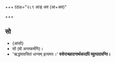 +++
title="२८९ आङ् अव (आ+अव)"

+++

## सो
- {आसो}
- सो (षो अन्तकर्मणि)।
- 'ऋद्धमावसितं धान्यम् इत्यमरः।' **वसेराच्छादनार्थकादपि व्युत्पादयन्ति।**
